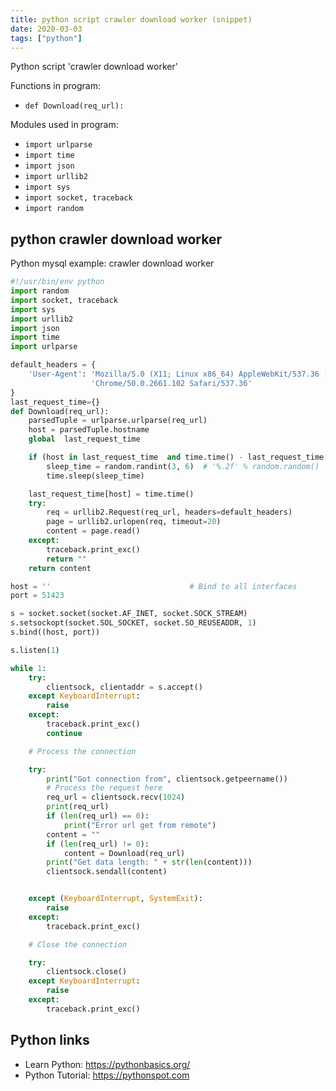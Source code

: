 ```yaml
---
title: python script crawler download worker (snippet)
date: 2020-03-03
tags: ["python"]
---
```

Python script 'crawler download worker'

Functions in program: 
* `def Download(req_url):`

Modules used in program: 
* `import urlparse`
* `import time`
* `import json`
* `import urllib2`
* `import sys`
* `import socket, traceback`
* `import random`

## python crawler download worker

Python mysql example: crawler download worker

```python
#!/usr/bin/env python
import random
import socket, traceback
import sys
import urllib2
import json
import time
import urlparse

default_headers = {
    'User-Agent': 'Mozilla/5.0 (X11; Linux x86_64) AppleWebKit/537.36 (KHTML, like Gecko) '
                  'Chrome/50.0.2661.102 Safari/537.36'
}
last_request_time={}
def Download(req_url):
    parsedTuple = urlparse.urlparse(req_url)
    host = parsedTuple.hostname
    global  last_request_time

    if (host in last_request_time  and time.time() - last_request_time[host] < 3.0) :
        sleep_time = random.randint(3, 6)  # '%.2f' % random.random()
        time.sleep(sleep_time)

    last_request_time[host] = time.time()
    try:
        req = urllib2.Request(req_url, headers=default_headers)
        page = urllib2.urlopen(req, timeout=20)
        content = page.read()
    except:
        traceback.print_exc()
        return ""
    return content

host = ''                               # Bind to all interfaces
port = 51423

s = socket.socket(socket.AF_INET, socket.SOCK_STREAM)
s.setsockopt(socket.SOL_SOCKET, socket.SO_REUSEADDR, 1)
s.bind((host, port))

s.listen(1)

while 1:
    try:
        clientsock, clientaddr = s.accept()
    except KeyboardInterrupt:
        raise
    except:
        traceback.print_exc()
        continue

    # Process the connection

    try:
        print("Got connection from", clientsock.getpeername())
        # Process the request here
        req_url = clientsock.recv(1024)
        print(req_url)
        if (len(req_url) == 0):
            print("Error url get from remote")
        content = ""
        if (len(req_url) != 0):
            content = Download(req_url)
        print("Get data length: " + str(len(content)))
        clientsock.sendall(content)


    except (KeyboardInterrupt, SystemExit):
        raise
    except:
        traceback.print_exc()

    # Close the connection

    try:
        clientsock.close()
    except KeyboardInterrupt:
        raise
    except:
        traceback.print_exc()

```

## Python links

- Learn Python: https://pythonbasics.org/
- Python Tutorial: https://pythonspot.com
